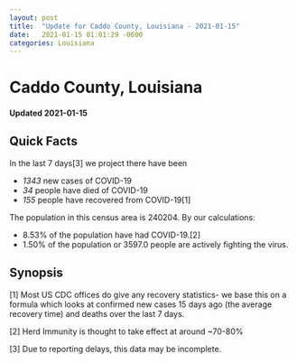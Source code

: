 ```yaml
---
layout: post
title:  "Update for Caddo County, Louisiana - 2021-01-15"
date:   2021-01-15 01:01:29 -0600
categories: Louisiana
---
```


# Caddo County, Louisiana
#### Updated 2021-01-15

## Quick Facts

In the last 7 days[3] we project there have been
- *1343* new cases of COVID-19
- *34* people have died of COVID-19
- *155* people have recovered from COVID-19[1]

The population in this census area is 240204. By our calculations:
- 8.53% of the population have had COVID-19.[2]
- 1.50% of the population or 3597.0 people are actively fighting the virus.

## Synopsis




[1] Most US CDC offices do give any recovery statistics- we base this on a formula which looks at confirmed new cases
15 days ago (the average recovery time) and deaths over the last 7 days.

[2] Herd Immunity is thought to take effect at around ~70-80%

[3] Due to reporting delays, this data may be incomplete.
 
    